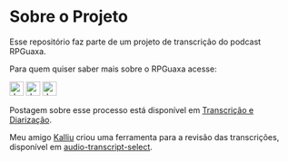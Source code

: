 # Sobre o Projeto

Esse repositório faz parte de um projeto de transcrição do podcast RPGuaxa.

Para quem quiser saber mais sobre o RPGuaxa acesse:

[<img src="https://camo.githubusercontent.com/7caee9762e6123ae26c3ce5a194e113dbb1ac403ed1e8529156981eb9ec096e1/68747470733a2f2f6564656e742e6769746875622e696f2f537570657254696e7949636f6e732f696d616765732f7376672f747769747465722e737667" alt="drawing" width="25"/>](https://twitter.com/RPGuaxa)
[<img src="https://camo.githubusercontent.com/d94fd60f67ea9647bb508da87ad32b1eacd2bfb6745fac2be9869f9483bd0dca/68747470733a2f2f6564656e742e6769746875622e696f2f537570657254696e7949636f6e732f696d616765732f7376672f696e7374616772616d2e737667" alt="drawing" width="25"/>](https://www.instagram.com/rpguaxa/)
[<img src="https://camo.githubusercontent.com/74f6405ecf5c1766c9339213ff7c66789a24c01da1f2bf7fe64c6fe19459cdbc/68747470733a2f2f6564656e742e6769746875622e696f2f537570657254696e7949636f6e732f696d616765732f7376672f73706f746966792e737667" alt="drawing" width="25"/>](https://open.spotify.com/show/1D8eOREmc51nhV0PTPZjj4)

Postagem sobre esse processo está disponível em [Transcrição e Diarização](https://mizerkowski.com.br/Transcricao_e_diarizacao/).

Meu amigo [Kalliu](https://github.com/kalliub) criou uma ferramenta para a revisão das transcrições, disponível em [audio-transcript-select](https://github.com/kalliub/audio-transcript-select).
